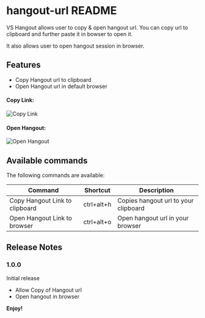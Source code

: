 # hangout-url README

VS Hangout allows user to copy & open hangout url. You can copy url to clipboard and further paste it in bowser to open it.

It also allows user to open hangout session in browser.

## Features

* Copy Hangout url to clipboard
* Open Hangout url in default browser

#### Copy Link:
![Copy Link](https://i.imgur.com/zNUsmPm.gif)

#### Open Hangout:
![Open Hangout](https://i.imgur.com/mLRBZYF.gif)

## Available commands

The following commands are available:

| Command                         | Shortcut   | Description                          |
|---------------------------------|------------|--------------------------------------|
| Copy Hangout Link to clipboard  | ctrl+alt+h | Copies hangout url to your clipboard |
| Open Hangout Link to browser    | ctrl+alt+o | Open hangout url in your browser     |

## Release Notes

### 1.0.0

Initial release
* Allow Copy of Hangout url
* Open hangout in browser

**Enjoy!**
